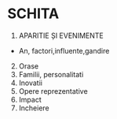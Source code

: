 # SCHITA

1. APARITIE ȘI EVENIMENTE

- An, factori,influente,gandire

2. Orase
3. Familii, personalitati
4. Inovatii
5. Opere reprezentative
6. Impact
7. Incheiere
